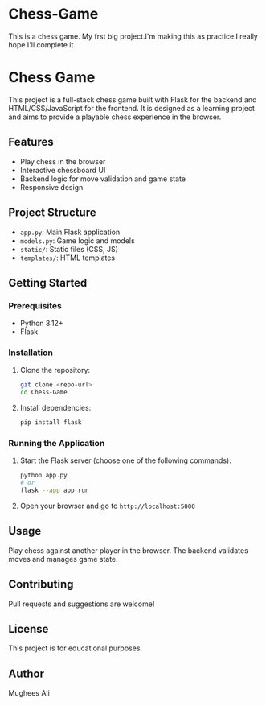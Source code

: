 # Chess-Game

This is a chess game. My frst big project.I'm making this as practice.I really hope I'll complete it.
# Chess Game

This project is a full-stack chess game built with Flask for the backend and HTML/CSS/JavaScript for the frontend. It is designed as a learning project and aims to provide a playable chess experience in the browser.

## Features
- Play chess in the browser
- Interactive chessboard UI
- Backend logic for move validation and game state
- Responsive design

## Project Structure

- `app.py`: Main Flask application
- `models.py`: Game logic and models
- `static/`: Static files (CSS, JS)
- `templates/`: HTML templates

## Getting Started

### Prerequisites
- Python 3.12+
- Flask

### Installation
1. Clone the repository:
   ```bash
   git clone <repo-url>
   cd Chess-Game
   ```
2. Install dependencies:
   ```bash
   pip install flask
   ```

### Running the Application
1. Start the Flask server (choose one of the following commands):
   ```bash
   python app.py
   # or
   flask --app app run
   ```
2. Open your browser and go to `http://localhost:5000`

## Usage
Play chess against another player in the browser. The backend validates moves and manages game state.

## Contributing
Pull requests and suggestions are welcome!

## License
This project is for educational purposes.

## Author
Mughees Ali
